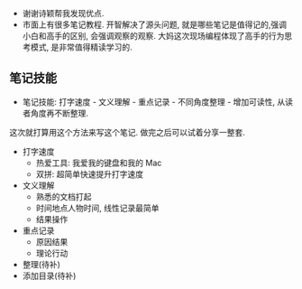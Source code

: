- 谢谢诗颖帮我发现优点. 
- 市面上有很多笔记教程. 开智解决了源头问题, 就是哪些笔记是值得记的,强调小白和高手的区别, 会强调观察的观察. 大妈这次现场编程体现了高手的行为思考模式, 是非常值得精读学习的. 
## 笔记技能

- 笔记技能: 打字速度 - 文义理解 - 重点记录 - 不同角度整理 - 增加可读性, 从读者角度再不断整理. 

这次就打算用这个方法来写这个笔记. 做完之后可以试着分享一整套. 

- 打字速度
	- 热爱工具: 我爱我的键盘和我的 Mac 
	- 双拼: 超简单快速提升打字速度
- 文义理解
	- 熟悉的文档打起
	- 时间地点人物时间, 线性记录最简单
	- 结果操作
- 重点记录
	- 原因结果
	- 理论行动
- 整理(待补)
- 添加目录(待补)
